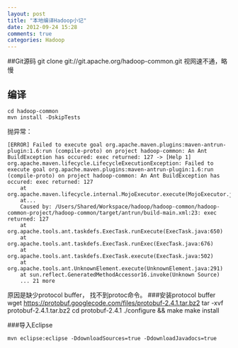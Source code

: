 ```yaml
---
layout: post
title: "本地编译Hadoop小记"
date: 2012-09-24 15:28
comments: true
categories: Hadoop
---
```


##Git源码
	git clone git://git.apache.org/hadoop-common.git
视网速不通，略慢
## 编译
	cd hadoop-common
	mvn install -DskipTests
	
抛异常：

	[ERROR] Failed to execute goal org.apache.maven.plugins:maven-antrun-plugin:1.6:run (compile-proto) on project hadoop-common: An Ant BuildException has occured: exec returned: 127 -> [Help 1]
	org.apache.maven.lifecycle.LifecycleExecutionException: Failed to execute goal org.apache.maven.plugins:maven-antrun-plugin:1.6:run (compile-proto) on project hadoop-common: An Ant BuildException has occured: exec returned: 127
		at org.apache.maven.lifecycle.internal.MojoExecutor.execute(MojoExecutor.java:217)
		at... 
		Caused by: /Users/Shared/Workspace/hadoop/hadoop-common/hadoop-common-project/hadoop-common/target/antrun/build-main.xml:23: exec returned: 127
		at org.apache.tools.ant.taskdefs.ExecTask.runExecute(ExecTask.java:650)
		at org.apache.tools.ant.taskdefs.ExecTask.runExec(ExecTask.java:676)
		at org.apache.tools.ant.taskdefs.ExecTask.execute(ExecTask.java:502)
		at org.apache.tools.ant.UnknownElement.execute(UnknownElement.java:291)
		at sun.reflect.GeneratedMethodAccessor16.invoke(Unknown Source)
		... 21 more

原因是缺少protocol buffer， 找不到protoc命令。
###安装protocol buffer
	wget https://protobuf.googlecode.com/files/protobuf-2.4.1.tar.bz2
	tar -xvf protobuf-2.4.1.tar.bz2
	cd protobuf-2.4.1
	./configure && make
	make install
	
###导入Eclipse

	mvn eclipse:eclipse -DdownloadSources=true -DdownloadJavadocs=true